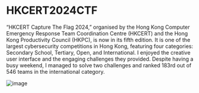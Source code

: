 # HKCERT2024CTF
“HKCERT Capture The Flag 2024,” organised by the Hong Kong Computer Emergency Response Team Coordination Centre (HKCERT) and the Hong Kong Productivity Council (HKPC), is now in its fifth edition. It is one of the largest cybersecurity competitions in Hong Kong, featuring four categories: Secondary School, Tertiary, Open, and International. I enjoyed the creative user interface and the engaging challenges they provided. Despite having a busy weekend, I managed to solve two challenges and ranked 183rd out of 546 teams in the international category.

![image](https://github.com/user-attachments/assets/08dcc400-7903-4489-801a-3592695e5352)

